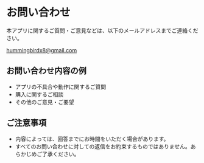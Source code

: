 # お問い合わせ

本アプリに関するご質問・ご意見などは、以下のメールアドレスまでご連絡ください。

hummingbirdx8@gmail.com



## お問い合わせ内容の例

- アプリの不具合や動作に関するご質問  
- 購入に関するご相談  
- その他のご意見・ご要望


## ご注意事項

- 内容によっては、回答までにお時間をいただく場合があります。  
- すべてのお問い合わせに対しての返信をお約束するものではありません。あらかじめご了承ください。
